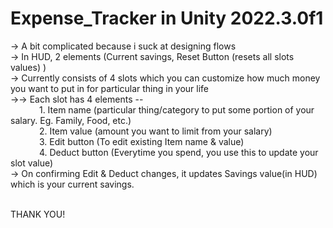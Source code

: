 # Expense_Tracker in Unity 2022.3.0f1

-> A bit complicated because i suck at designing flows <br>
-> In HUD, 2 elements (Current savings, Reset Button (resets all slots values) )<br>
-> Currently consists of 4 slots which you can customize how much money you want to put in for particular thing in your life<br>
->-> Each slot has 4 elements --<br>
 &emsp;&emsp;&emsp;                 1. Item name (particular thing/category to put some portion of your salary. Eg. Family, Food, etc.)<br>
 &emsp;&emsp;&emsp;                 2. Item value (amount you want to limit from your salary)<br>
 &emsp;&emsp;&emsp;                 3. Edit button (To edit existing Item name & value)<br>
 &emsp;&emsp;&emsp;                 4. Deduct button (Everytime you spend, you use this to update your slot value)<br>
-> On confirming Edit & Deduct changes, it updates Savings value(in HUD) which is your current savings.<br><br>

THANK YOU!
